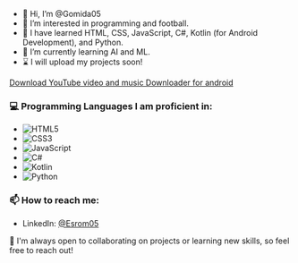 - 👋 Hi, I’m @Gomida05
- 👀 I’m interested in programming and football.
- 🌱 I have learned HTML, CSS, JavaScript, C#, Kotlin (for Android Development), and Python.
- 🚀 I’m currently learning AI and ML.
- ⌛ I will upload my projects soon!

<a href="https://github.com/Gomida05/Gomida05.github.io/raw/refs/heads/main/YouTube-Downloader/YouTube_Downloader.apk">Download YouTube video and music Downloader for android</a>

### 💻 Programming Languages I am proficient in:
- ![HTML5](https://img.shields.io/badge/HTML5-E34F26?style=flat&logo=html5&logoColor=white)
- ![CSS3](https://img.shields.io/badge/CSS3-1572B6?style=flat&logo=css3&logoColor=white)
- ![JavaScript](https://img.shields.io/badge/JavaScript-F7DF1E?style=flat&logo=javascript&logoColor=black)
- ![C#](https://img.shields.io/badge/C%23-239120?style=flat&logo=csharp&logoColor=white)
- ![Kotlin](https://img.shields.io/badge/Kotlin-7F52FF?style=flat&logo=kotlin&logoColor=white)
- ![Python](https://img.shields.io/badge/Python-3776AB?style=flat&logo=python&logoColor=white)

### 📫 How to reach me:
- LinkedIn: [@Esrom05](https://www.linkedin.com/in/esrom05/)

🎯 I'm always open to collaborating on projects or learning new skills, so feel free to reach out!
